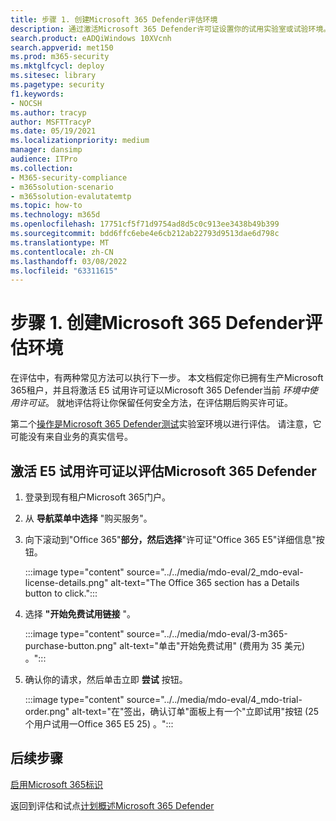 ```yaml
---
title: 步骤 1. 创建Microsoft 365 Defender评估环境
description: 通过激活Microsoft 365 Defender许可证设置你的试用实验室或试验环境。 然后设置 Microsoft Defender for Identity (MDI) 所有其他 M365D 评估。
search.product: eADQiWindows 10XVcnh
search.appverid: met150
ms.prod: m365-security
ms.mktglfcycl: deploy
ms.sitesec: library
ms.pagetype: security
f1.keywords:
- NOCSH
ms.author: tracyp
author: MSFTTracyP
ms.date: 05/19/2021
ms.localizationpriority: medium
manager: dansimp
audience: ITPro
ms.collection:
- M365-security-compliance
- m365solution-scenario
- m365solution-evalutatemtp
ms.topic: how-to
ms.technology: m365d
ms.openlocfilehash: 17751cf5f71d9754ad8d5c0c913ee3438b49b399
ms.sourcegitcommit: bdd6ffc6ebe4e6cb212ab22793d9513dae6d798c
ms.translationtype: MT
ms.contentlocale: zh-CN
ms.lasthandoff: 03/08/2022
ms.locfileid: "63311615"
---
```

# <a name="step-1-create-the-microsoft-365-defender-evaluation-environment"></a>步骤 1. 创建Microsoft 365 Defender评估环境

在评估中，有两种常见方法可以执行下一步。 本文档假定你已拥有生产Microsoft 365租户，并且将激活 E5 试用许可证以Microsoft 365 Defender当前 *环境中使用许可证*。 就地评估将让你保留任何安全方法，在评估期后购买许可证。

第二个[操作是Microsoft 365 Defender测试](setup-m365deval.md)实验室环境以进行评估。 请注意，它可能没有来自业务的真实信号。

## <a name="to-activate-e5-trial-licenses-to-evaluate-microsoft-365-defender"></a>激活 E5 试用许可证以评估Microsoft 365 Defender 

1. 登录到现有租户Microsoft 365门户。
2. 从 **导航菜单中选择** "购买服务"。
3. 向下滚动到"Office 365"**部分，然后选择**"许可证"Office 365 E5"详细信息"按钮。

   :::image type="content" source="../../media/mdo-eval/2_mdo-eval-license-details.png" alt-text="The Office 365 section has a Details button to click.":::

4. 选择 **"开始免费试用链接** "。

   :::image type="content" source="../../media/mdo-eval/3-m365-purchase-button.png" alt-text="单击&quot;开始免费试用&quot; (费用为 35 美元) 。":::

5. 确认你的请求，然后单击立即 **尝试** 按钮。

   :::image type="content" source="../../media/mdo-eval/4_mdo-trial-order.png" alt-text="在&quot;签出，确认订单&quot;面板上有一个&quot;立即试用&quot;按钮 (25 个用户试用一Office 365 E5 25) 。":::

## <a name="next-steps"></a>后续步骤

[启用Microsoft 365标识](eval-defender-identity-overview.md)

返回到评估和试点[计划概述Microsoft 365 Defender](eval-overview.md)